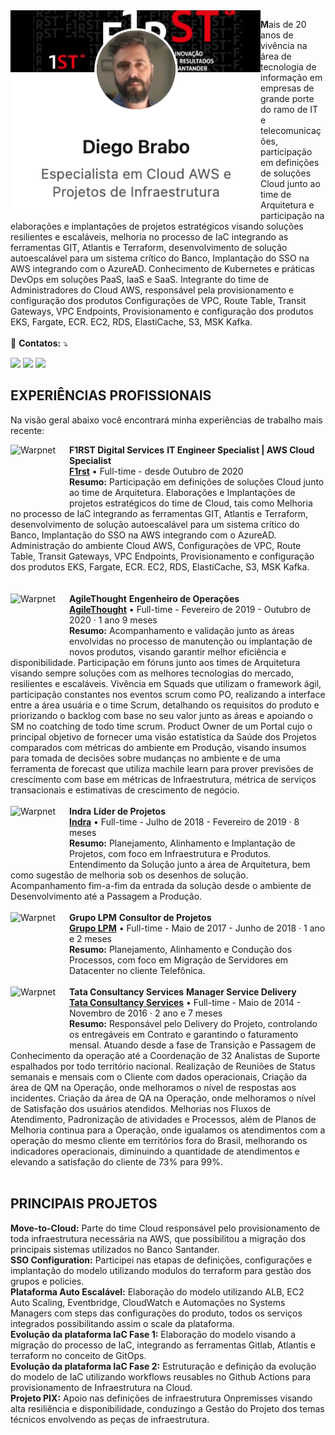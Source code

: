 <img src="https://github.com/diegobrabo/brabo/blob/main/pics/Brabo.png?raw=true" min-width="400px" max-width="400px" width="400px" align="left">

**M**ais de 20 anos de vivência na área de tecnologia de informação em empresas de grande porte do ramo de IT e telecomunicações, participação em definições de soluções Cloud junto ao time de Arquitetura e participação na elaborações e implantações de projetos estratégicos visando soluções resilientes e escaláveis, melhoria no processo de IaC integrando as ferramentas GIT, Atlantis e Terraform, desenvolvimento de solução autoescalável para um sistema crítico do Banco, Implantação do SSO na AWS integrando com o AzureAD. Conhecimento de Kubernetes e práticas DevOps em soluções PaaS, IaaS e SaaS. Integrante do time de Administradores do Cloud AWS, responsável pela provisionamento e configuração dos produtos Configurações de VPC, Route Table, Transit Gateways, VPC Endpoints, Provisionamento e configuração dos produtos EKS, Fargate, ECR. EC2, RDS, ElastiCache, S3, MSK Kafka.
<br/>
<br/>
  💌 <b>Contatos:</b> ⤵️

<p align="left">
  <a href="mailto:diegoagustobrabo@gmail.com" alt="Gmail">
  <img src="https://img.shields.io/badge/-Gmail-FF0000?style=flat-square&labelColor=FF0000&logo=gmail&logoColor=white&link=mailto:diegoagustobrabo@gmail.com" /></a>

  <a href="https://www.linkedin.com/in/diego-brabo-58230616" alt="LinkedIn">
  <img src="https://img.shields.io/badge/-Linkedin-0e76a8?style=flat-square&logo=Linkedin&logoColor=white&link=https://www.linkedin.com/in/diego-brabo-58230616" /></a>

  <a href="https://whas.me/olxKATAKK7" alt="WhatsApp">
  <img src="https://img.shields.io/badge/-WhatsApp-25d366?style=flat-square&labelColor=25d366&logo=whatsapp&logoColor=white&link=API-DO-SEU-WHATSAPP"/></a>

</p>

## EXPERIÊNCIAS PROFISSIONAIS
Na visão geral abaixo você encontrará minha experiências de trabalho mais recente:

<img align="left" height="94px" width="94px" alt="Warpnet" src="https://media.licdn.com/dms/image/D4D0BAQG3PEnixOt3Ig/company-logo_100_100/0/1687986446542?e=1701907200&v=beta&t=nxLtlTBJHAWVdLsldnT7o8ZG2oB6vhpjqxZMe-5fOg4"/> **F1RST Digital Services**
**IT Engineer Specialist | AWS Cloud Specialist** \
[**F1rst**](https://www.f1rst.com.br/first/) • Full-time - desde Outubro de 2020 \
**Resumo:** Participação em definições de soluções Cloud junto ao time de Arquitetura.
Elaborações e Implantações de projetos estratégicos do time de Cloud, tais como Melhoria no processo de IaC integrando as ferramentas GIT, Atlantis e Terraform, desenvolvimento de solução autoescalável para um sistema crítico do Banco, Implantação do SSO na AWS integrando com o AzureAD.
Administração do ambiente Cloud AWS, Configurações de VPC, Route Table, Transit Gateways, VPC Endpoints, Provisionamento e configuração dos produtos EKS, Fargate, ECR. EC2, RDS, ElastiCache, S3, MSK Kafka.\
<br/>
<br/>
<img align="left" height="94px" width="94px" alt="Warpnet" src="https://media.licdn.com/dms/image/D560BAQErqIZyGDiFjg/company-logo_100_100/0/1686245369107?e=1703721600&v=beta&t=qJKd0E15WIG0znPb-1kAEDyYZZbySsKifkgZuuh1n4A"/>  **AgileThought**
**Engenheiro de Operações** \
[**AgileThought**](https://agilethought.com/) • Full-time - Fevereiro de 2019 - Outubro de 2020 · 1 ano 9 meses \
**Resumo:** Acompanhamento e validação junto as áreas envolvidas no processo de manutenção ou implantação de novos produtos, visando garantir melhor eficiência e disponibilidade. Participação em fóruns junto aos times de Arquitetura visando sempre soluções com as melhores tecnologias do mercado, resilientes e escaláveis. Vivência em Squads que utilizam o framework ágil, participação constantes nos eventos scrum como PO, realizando a interface entre a área usuária e o time Scrum, detalhando os requisitos do produto e priorizando o backlog com base no seu valor junto as áreas e apoiando o SM no coatching de todo time scrum. Product Owner de um Portal cujo o principal objetivo de fornecer uma visão estatística da Saúde dos Projetos comparados com métricas do ambiente em Produção, visando insumos para tomada de decisões sobre mudanças no ambiente e de uma ferramenta de forecast que utiliza machile learn para prover previsões de crescimento com base em métricas de Infraestrutura, métrica de serviços transacionais e estimativas de crescimento de negócio.
<br/>
<br/>
<img align="left" height="94px" width="94px" alt="Warpnet" src="https://media.licdn.com/dms/image/C4D0BAQE_l86n4N73QQ/company-logo_100_100/0/1646898677177?e=1703721600&v=beta&t=wsBd45s9JBHa0tmU9pDYH5wgNEhmOKA9EfO242wh-0s"/>  **Indra**
**Líder de Projetos** \
[**Indra**](https://www.indracompany.com/pt-br/)  • Full-time - Julho de 2018 - Fevereiro de 2019 · 8 meses \
**Resumo:** Planejamento, Alinhamento e Implantação de Projetos, com foco em Infraestrutura e Produtos. Entendimento da Solução junto a área de Arquitetura, bem como sugestão de melhoria sob os desenhos de solução. Acompanhamento fim-a-fim da entrada da solução desde o ambiente de Desenvolvimento até a Passagem a Produção.
<br/>
<br/>
<img align="left" height="94px" width="94px" alt="Warpnet" src="https://media.licdn.com/dms/image/C560BAQHkOuSngYxVIw/company-logo_100_100/0/1638803934844?e=1703721600&v=beta&t=4EPO3sXWP7UeiY6CETVXl6d2sQjodd3SUC5kIPwxbhc"/>  **Grupo LPM**
**Consultor de Projetos** \
[**Grupo LPM**](https://www.grupolpm.com.br/)  • Full-time - Maio de 2017 - Junho de 2018 · 1 ano e 2 meses \
**Resumo:** Planejamento, Alinhamento e Condução dos Processos, com foco em Migração de Servidores em Datacenter no cliente Telefônica.
<br/>
<br/>
<img align="left" height="94px" width="94px" alt="Warpnet" src="https://media.licdn.com/dms/image/C4D0BAQFPP1NRP4F5dQ/company-logo_100_100/0/1656657976685?e=1703721600&v=beta&t=tYkKX8aRboT9JeEpk2gcCklnFSromgcbjJqI-fVsPYo"/>  **Tata Consultancy Services**
**Manager Service Delivery** \
[**Tata Consultancy Services**](https://www.tcs.com/)  • Full-time - Maio de 2014 - Novembro de 2016 · 2 ano e 7 meses \
**Resumo:** Responsável pelo Delivery do Projeto, controlando os entregáveis em Contrato e garantindo o faturamento mensal. Atuando desde a fase de Transição e Passagem de Conhecimento da operação até a Coordenação de 32 Analistas de Suporte espalhados por todo território nacional. Realização de Reuniões de Status semanais e mensais com o Cliente com dados operacionais, Criação da área de QM na Operação, onde melhoramos o nível de respostas aos incidentes. Criação da área de QA na Operação, onde melhoramos o nível de Satisfação dos usuários atendidos. Melhorias nos Fluxos de Atendimento, Padronização de atividades e Processos, além de Planos de Melhoria continua para a Operação, onde igualamos os atendimentos com a operação do mesmo cliente em territórios fora do Brasil, melhorando os indicadores operacionais, diminuindo a quantidade de atendimentos e elevando a satisfação do cliente de 73% para 99%.
<br/>
<br/>

## PRINCIPAIS PROJETOS
**Move-to-Cloud:** Parte do time Cloud responsável pelo provisionamento de toda infraestrutura necessária na AWS, que possibilitou a migração dos principais sistemas utilizados no Banco Santander.\
**SSO Configuration:** Participei nas etapas de definições, configurações e implantação do modelo utilizando modulos do terraform para gestão dos grupos e policies.\
**Plataforma Auto Escalável:** Elaboração do modelo utilizando ALB, EC2 Auto Scaling, Eventbridge, CloudWatch e Automações no Systems Managers com steps das configurações do produto, todos os serviços integrados possibilitando assim o scale da plataforma.\
**Evolução da plataforma IaC Fase 1:** Elaboração do modelo visando a migração do processo de IaC, integrando as ferramentas Gitlab, Atlantis e terraform no conceito de GitOps.\
**Evolução da plataforma IaC Fase 2:** Estruturação e definição da evolução do modelo de IaC utilizando workflows reusables no Github Actions para provisionamento de Infraestrutura na Cloud.\
**Projeto PIX:** Apoio nas definições de infraestrutura Onpremisses visando alta resiliência e disponibilidade, conduzingo a Gestão do Projeto dos temas técnicos envolvendo as peças de infraestrutura.\
<br/>
